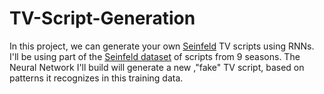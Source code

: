 # TV-Script-Generation

In this project, we can generate your own [Seinfeld](https://en.wikipedia.org/wiki/Seinfeld) TV scripts using RNNs.  I'll be using part of the [Seinfeld dataset](https://www.kaggle.com/thec03u5/seinfeld-chronicles#scripts.csv) of scripts from 9 seasons.  The Neural Network I'll build will generate a new ,"fake" TV script, based on patterns it recognizes in this training data.
